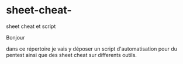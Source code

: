 # sheet-cheat-
sheet cheat  et script


Bonjour 

dans ce répertoire je vais y déposer un script d'automatisation pour du pentest ainsi que des sheet cheat sur differents outils.
